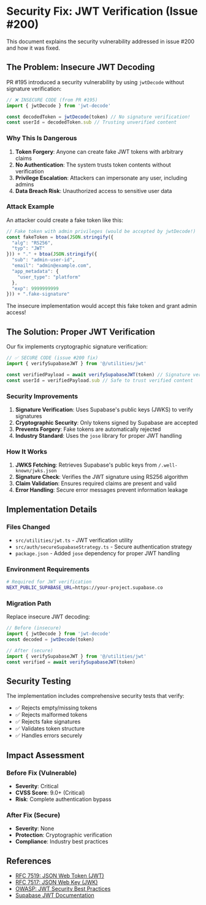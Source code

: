 # Security Fix: JWT Verification (Issue #200)

This document explains the security vulnerability addressed in issue #200 and how it was fixed.

## The Problem: Insecure JWT Decoding

PR #195 introduced a security vulnerability by using `jwtDecode` without signature verification:

```typescript
// ❌ INSECURE CODE (from PR #195)
import { jwtDecode } from 'jwt-decode'

const decodedToken = jwtDecode(token) // No signature verification!
const userId = decodedToken.sub // Trusting unverified content
```

### Why This Is Dangerous

1. **Token Forgery**: Anyone can create fake JWT tokens with arbitrary claims
2. **No Authentication**: The system trusts token contents without verification
3. **Privilege Escalation**: Attackers can impersonate any user, including admins
4. **Data Breach Risk**: Unauthorized access to sensitive user data

### Attack Example

An attacker could create a fake token like this:

```javascript
// Fake token with admin privileges (would be accepted by jwtDecode!)
const fakeToken = btoa(JSON.stringify({
  "alg": "RS256",
  "typ": "JWT"
})) + "." + btoa(JSON.stringify({
  "sub": "admin-user-id",
  "email": "admin@example.com",
  "app_metadata": {
    "user_type": "platform"
  },
  "exp": 9999999999
})) + ".fake-signature"
```

The insecure implementation would accept this fake token and grant admin access!

## The Solution: Proper JWT Verification

Our fix implements cryptographic signature verification:

```typescript
// ✅ SECURE CODE (issue #200 fix)
import { verifySupabaseJWT } from '@/utilities/jwt'

const verifiedPayload = await verifySupabaseJWT(token) // Signature verified!
const userId = verifiedPayload.sub // Safe to trust verified content
```

### Security Improvements

1. **Signature Verification**: Uses Supabase's public keys (JWKS) to verify signatures
2. **Cryptographic Security**: Only tokens signed by Supabase are accepted
3. **Prevents Forgery**: Fake tokens are automatically rejected
4. **Industry Standard**: Uses the `jose` library for proper JWT handling

### How It Works

1. **JWKS Fetching**: Retrieves Supabase's public keys from `/.well-known/jwks.json`
2. **Signature Check**: Verifies the JWT signature using RS256 algorithm
3. **Claim Validation**: Ensures required claims are present and valid
4. **Error Handling**: Secure error messages prevent information leakage

## Implementation Details

### Files Changed

- `src/utilities/jwt.ts` - JWT verification utility
- `src/auth/secureSupabaseStrategy.ts` - Secure authentication strategy
- `package.json` - Added `jose` dependency for proper JWT handling

### Environment Requirements

```bash
# Required for JWT verification
NEXT_PUBLIC_SUPABASE_URL=https://your-project.supabase.co
```

### Migration Path

Replace insecure JWT decoding:

```typescript
// Before (insecure)
import { jwtDecode } from 'jwt-decode'
const decoded = jwtDecode(token)

// After (secure)
import { verifySupabaseJWT } from '@/utilities/jwt'
const verified = await verifySupabaseJWT(token)
```

## Security Testing

The implementation includes comprehensive security tests that verify:

- ✅ Rejects empty/missing tokens
- ✅ Rejects malformed tokens  
- ✅ Rejects fake signatures
- ✅ Validates token structure
- ✅ Handles errors securely

## Impact Assessment

### Before Fix (Vulnerable)
- **Severity**: Critical
- **CVSS Score**: 9.0+ (Critical)
- **Risk**: Complete authentication bypass

### After Fix (Secure)
- **Severity**: None
- **Protection**: Cryptographic verification
- **Compliance**: Industry best practices

## References

- [RFC 7519: JSON Web Token (JWT)](https://tools.ietf.org/html/rfc7519)
- [RFC 7517: JSON Web Key (JWK)](https://tools.ietf.org/html/rfc7517)
- [OWASP: JWT Security Best Practices](https://owasp.org/www-project-top-ten/2017/A2_2017-Broken_Authentication)
- [Supabase JWT Documentation](https://supabase.com/docs/guides/auth/server-side/auth-helpers#understanding-the-auth-helpers)
